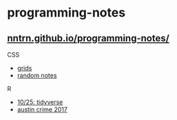 # programming-notes

## [nntrn.github.io/programming-notes/](https://nntrn.github.io/programming-notes/)

CSS
* [grids](CSS/css-grid)
* [random notes](CSS/notes.md)

R
* [10/25: tidyverse](https://nntrn.github.io/programming-notes/R/hadley-wickham/)
* [austin crime 2017](https://nntrn.github.io/programming-notes/R/austin-crime/crime.nb.html)